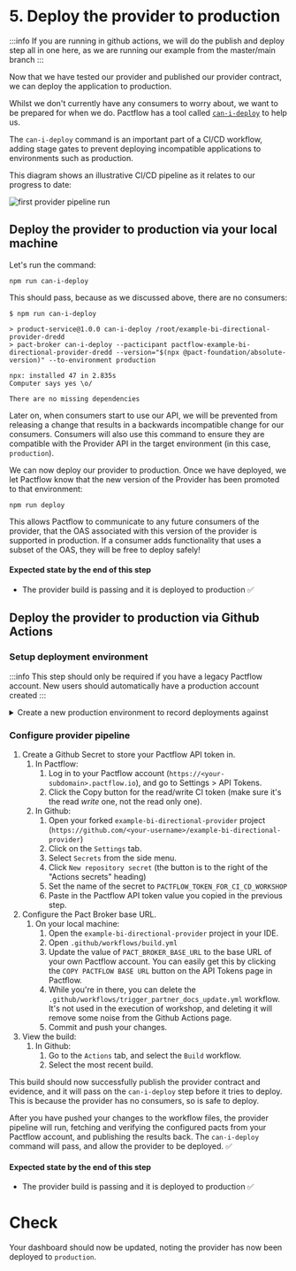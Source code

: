 # 5. Deploy the provider to production

:::info
If you are running in github actions, we will do the publish and deploy step all in one here, as we are running our example from the master/main branch
:::

Now that we have tested our provider and published our provider contract, we can deploy the application to production.

Whilst we don't currently have any consumers to worry about, we want to be prepared for when we do. Pactflow has a tool called [`can-i-deploy`](https://docs.pact.io/pact_broker/can_i_deploy) to help us.

The `can-i-deploy` command is an important part of a CI/CD workflow, adding stage gates to prevent deploying incompatible applications to environments such as production.

This diagram shows an illustrative CI/CD pipeline as it relates to our progress to date:

![first provider pipeline run](../../../../static/workshops/bi-directional/provider-pipeline.png)

## Deploy the provider to production via your local machine

Let's run the command:

`npm run can-i-deploy`

This should pass, because as we discussed above, there are no consumers:

```
$ npm run can-i-deploy

> product-service@1.0.0 can-i-deploy /root/example-bi-directional-provider-dredd
> pact-broker can-i-deploy --pacticipant pactflow-example-bi-directional-provider-dredd --version="$(npx @pact-foundation/absolute-version)" --to-environment production

npx: installed 47 in 2.835s
Computer says yes \o/

There are no missing dependencies
```

Later on, when consumers start to use our API, we will be prevented from releasing a change that results in a backwards incompatible change for our consumers. Consumers will also use this command to ensure they are compatible with the Provider API in the target environment (in this case, `production`).

We can now deploy our provider to production. Once we have deployed, we let Pactflow know that the new version of the Provider has been promoted to that environment:

`npm run deploy`

This allows Pactflow to communicate to any future consumers of the provider, that the OAS associated with this version of the provider is supported in production. If a consumer adds functionality that uses a subset of the OAS, they will be free to deploy safely!

#### Expected state by the end of this step

- The provider build is passing and it is deployed to production ✅
  

## Deploy the provider to production via Github Actions

### Setup deployment environment

:::info
This step should only be required if you have a legacy Pactflow account. New users should automatically have a production account created
:::

<details>
  <summary>Create a new production environment to record deployments against</summary>

  1. Log in to your Pactflow account (`https://<your-subdomain>.pactflow.io`), and go to Settings > Environments.
  2. Click Add Environment
  3. Enter `production` for the name and display name
  4. Check the "this is a production environment" checkbox
  5. Select the default team
  6. Click "Create"
     
</details>

### Configure provider pipeline

1. Create a Github Secret to store your Pactflow API token in.
   1. In Pactflow:
      1. Log in to your Pactflow account (`https://<your-subdomain>.pactflow.io`), and go to Settings > API Tokens.
      1. Click the Copy button for the read/write CI token (make sure it's the read _write_ one, not the read only one).
   1. In Github:
      1. Open your forked `example-bi-directional-provider` project (`https://github.com/<your-username>/example-bi-directional-provider`)
      1. Click on the `Settings` tab.
      1. Select `Secrets` from the side menu.
      1. Click `New repository secret` (the button is to the right of the "Actions secrets" heading)
      1. Set the name of the secret to `PACTFLOW_TOKEN_FOR_CI_CD_WORKSHOP`
      1. Paste in the Pactflow API token value you copied in the previous step.
1. Configure the Pact Broker base URL.
   1. On your local machine:
      1. Open the `example-bi-directional-provider` project in your IDE.
      1. Open `.github/workflows/build.yml`
      1. Update the value of `PACT_BROKER_BASE_URL` to the base URL of your own Pactflow account. You can easily get this by clicking the `COPY PACTFLOW BASE URL` button on the API Tokens page in Pactflow.
      1. While you're in there, you can delete the `.github/workflows/trigger_partner_docs_update.yml` workflow. It's not used in the execution of workshop, and deleting it will remove some noise from the Github Actions page.
      1. Commit and push your changes.
1. View the build:
   1. In Github:
      1. Go to the `Actions` tab, and select the `Build` workflow.
      1. Select the most recent build.

This build should now successfully publish the provider contract and evidence, and it will pass on the `can-i-deploy` step before it tries to deploy. This is because the provider has no consumers, so is safe to deploy.

After you have pushed your changes to the workflow files, the provider pipeline will run, fetching and verifying the configured pacts from your Pactflow account, and publishing the results back. The `can-i-deploy` command will pass, and allow the provider to be deployed. ✅



#### Expected state by the end of this step

- The provider build is passing and it is deployed to production ✅

# Check

Your dashboard should now be updated, noting the provider has now been deployed to `production`.